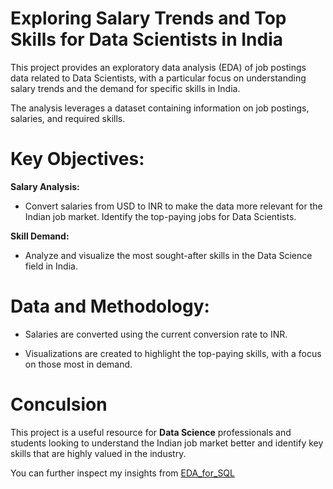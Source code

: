# Exploring Salary Trends and Top Skills for Data Scientists in India
This project provides an exploratory data analysis (EDA) of job postings data related to Data Scientists, with a particular focus on understanding salary trends and the demand for specific skills in India. 

The analysis leverages a dataset containing information on job postings, salaries, and required skills.

# Key Objectives:
**Salary Analysis:** 
- Convert salaries from USD to INR to make the data more relevant for the Indian job market. Identify the top-paying jobs for Data Scientists.

**Skill Demand:** 
- Analyze and visualize the most sought-after skills in the Data Science field in India.

# Data and Methodology:
- Salaries are converted using the current conversion rate to INR.

- Visualizations are created to highlight the top-paying skills, with a focus on those most in demand.

# Conculsion

This project is a useful resource for **Data Science** professionals and students looking to understand the Indian job market better and identify key skills that are highly valued in the industry.

You can further inspect my insights from [EDA_for_SQL](/EDA_for_SQL.ipynb/)

